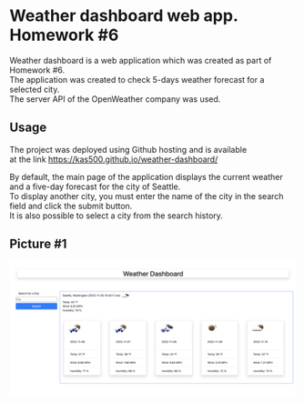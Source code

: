 # Weather dashboard web app. Homework #6

Weather dashboard is a web application which was created as part of Homework #6.</br> 
The application was created to check 5-days weather forecast for a selected city. </br>
The server API of the OpenWeather company was used.

## Usage

The project was deployed using Github hosting and is available </br>
at the link https://kas500.github.io/weather-dashboard/

By default, the main page of the application displays the current weather </br>
and a five-day forecast for the city of Seattle.  </br>
To display another city, you must enter the name of the city in the search field and click the submit button.  </br>
It is also possible to select a city from the search history.

## Picture #1
<img src="./assets/img/pic1.png" alt="main page" width=800px height=50%>